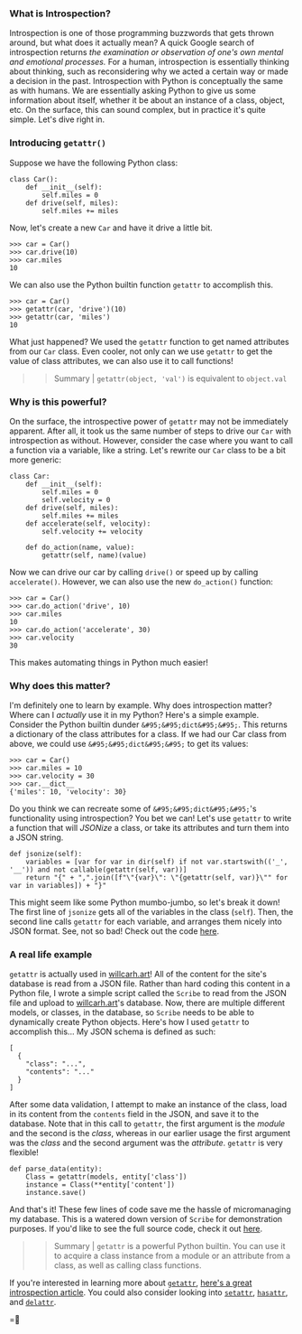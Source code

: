 ### What is Introspection?
Introspection is one of those programming buzzwords that gets thrown around, but what does it actually mean? A quick Google search of introspection returns _the examination or observation of one's own mental and emotional processes._ For a human, introspection is essentially thinking about thinking, such as reconsidering why we acted a certain way or made a decision in the past.
Introspection with Python is conceptually the same as with humans. We are essentially asking Python to give us some information about itself, whether it be about an instance of a class, object, etc. On the surface, this can sound complex, but in practice it's quite simple. Let's dive right in.

### Introducing `getattr()`
Suppose we have the following Python class:
```
class Car():
    def __init__(self):
        self.miles = 0
    def drive(self, miles):
        self.miles += miles
```
Now, let's create a new `Car` and have it drive a little bit.
```
>>> car = Car()
>>> car.drive(10)
>>> car.miles
10
```
We can also use the Python builtin function `getattr` to accomplish this.
```
>>> car = Car()
>>> getattr(car, 'drive')(10)
>>> getattr(car, 'miles')
10
```
What just happened? We used the `getattr` function to get named attributes from our `Car` class. Even cooler, not only can we use `getattr` to get the value of class attributes, we can also use it to call functions!
>> Summary | `getattr(object, 'val')` is equivalent to `object.val`


### Why is this powerful?
On the surface, the introspective power of `getattr` may not be immediately apparent. After all, it took us the same number of steps to drive our `Car` with introspection as without. However, consider the case where you want to call a function via a variable, like a string. Let's rewrite our `Car` class to be a bit more generic:
```
class Car:
    def __init__(self):
        self.miles = 0
        self.velocity = 0
    def drive(self, miles):
        self.miles += miles
    def accelerate(self, velocity):
        self.velocity += velocity

    def do_action(name, value):
        getattr(self, name)(value)
```
Now we can drive our car by calling `drive()` or speed up by calling `accelerate()`. However, we can also use the new `do_action()` function:
```
>>> car = Car()
>>> car.do_action('drive', 10)
>>> car.miles
10
>>> car.do_action('accelerate', 30)
>>> car.velocity
30
```
This makes automating things in Python much easier!

### Why does this matter?
I'm definitely one to learn by example. Why does introspection matter? Where can I _actually_ use it in my Python? Here's a simple example.
Consider the Python builtin dunder `&#95;&#95;dict&#95;&#95;`. This returns a dictionary of the class attributes for a class. If we had our Car class from above, we could use `&#95;&#95;dict&#95;&#95;` to get its values:
```
>>> car = Car()
>>> car.miles = 10
>>> car.velocity = 30
>>> car.__dict__
{'miles': 10, 'velocity': 30}
```
Do you think we can recreate some of `&#95;&#95;dict&#95;&#95;`'s functionality using introspection? You bet we can! Let's use `getattr` to write a function that will _JSONize_ a class, or take its attributes and turn them into a JSON string.
```
def jsonize(self):
    variables = [var for var in dir(self) if not var.startswith(('_', '__')) and not callable(getattr(self, var))]
    return "{" + ",".join([f"\"{var}\": \"{getattr(self, var)}\"" for var in variables]) + "}"
```
This might seem like some Python mumbo-jumbo, so let's break it down! The first line of `jsonize` gets all of the variables in the class (`self`). Then, the second line calls `getattr` for each variable, and arranges them nicely into JSON format. See, not so bad! Check out the code [here](https://github.com/wcarhart/willcarh.art-snippets/blob/master/the-power-of-introspection-in-python/snippet.py).

### A real life example
`getattr` is actually used in [willcarh.art]({{src:index.html}})! All of the content for the site's database is read from a JSON file. Rather than hard coding this content in a Python file, I wrote a simple script called the `Scribe` to read from the JSON file and upload to [willcarh.art]({{src:index.html}})'s database. Now, there are multiple different models, or classes, in the database, so `Scribe` needs to be able to dynamically create Python objects. Here's how I used `getattr` to accomplish this...
My JSON schema is defined as such:
```
[
  {
    "class": "...",
    "contents": "..."
  }
]
```
After some data validation, I attempt to make an instance of the class, load in its content from the `contents` field in the JSON, and save it to the database. Note that in this call to `getattr`, the first argument is the _module_ and the second is the _class_, whereas in our earlier usage the first argument was the _class_ and the second argument was the _attribute_. `getattr` is very flexible!
```
def parse_data(entity):
    Class = getattr(models, entity['class'])
    instance = Class(**entity['content'])
    instance.save()
```
And that's it! These few lines of code save me the hassle of micromanaging my database. This is a watered down version of `Scribe` for demonstration purposes. If you'd like to see the full source code, check it out [here](https://github.com/wcarhart/willcarh.art-v1/blob/master/scribe.py).
>> Summary | `getattr` is a powerful Python builtin. You can use it to acquire a class instance from a module or an attribute from a class, as well as calling class functions.

If you're interested in learning more about [`getattr`](https://docs.python.org/3/library/functions.html#getattr), [here's a great introspection article](https://linux.die.net/diveintopython/html/power_of_introspection/index.html). You could also consider looking into [`setattr`](https://docs.python.org/3/library/functions.html#setattr), [`hasattr`](https://docs.python.org/3/library/functions.html#hasattr), and [`delattr`](https://docs.python.org/3/library/functions.html#delattr).

=🦉